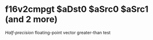# f16v2cmpgt $aDst0 $aSrc0 $aSrc1 (and 2 more)

*Half-precision* floating-point vector greater-than test
